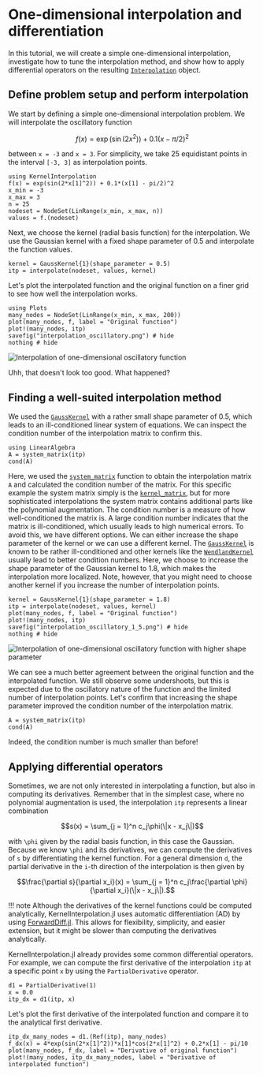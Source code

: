 # One-dimensional interpolation and differentiation

In this tutorial, we will create a simple one-dimensional interpolation, investigate how to tune the interpolation method,
and show how to apply differential operators on the resulting [`Interpolation`](@ref) object.

## Define problem setup and perform interpolation

We start by defining a simple one-dimensional interpolation problem. We will interpolate the oscillatory function

```math
f(x) = \exp(\sin(2x^2)) + 0.1(x - \pi/2)^2
```

between `x = -3` and `x = 3`. For simplicity, we take 25 equidistant points in the interval `[-3, 3]` as interpolation points.

```example diff-itp
using KernelInterpolation
f(x) = exp(sin(2*x[1]^2)) + 0.1*(x[1] - pi/2)^2
x_min = -3
x_max = 3
n = 25
nodeset = NodeSet(LinRange(x_min, x_max, n))
values = f.(nodeset)
```

Next, we choose the kernel (radial basis function) for the interpolation. We use the Gaussian kernel with a fixed
shape parameter of 0.5 and interpolate the function values.

```example diff-itp
kernel = GaussKernel{1}(shape_parameter = 0.5)
itp = interpolate(nodeset, values, kernel)
```

Let's plot the interpolated function and the original function on a finer grid to see how well the interpolation works.

```example diff-itp
using Plots
many_nodes = NodeSet(LinRange(x_min, x_max, 200))
plot(many_nodes, f, label = "Original function")
plot!(many_nodes, itp)
savefig("interpolation_oscillatory.png") # hide
nothing # hide
```

![Interpolation of one-dimensional oscillatory function](interpolation_oscillatory.png)

Uhh, that doesn't look too good. What happened?

## Finding a well-suited interpolation method

We used the [`GaussKernel`](@ref) with a rather small shape parameter of 0.5, which leads to an ill-conditioned
linear system of equations. We can inspect the condition number of the interpolation matrix to confirm this.

```example diff-itp
using LinearAlgebra
A = system_matrix(itp)
cond(A)
```

Here, we used the [`system_matrix`](@ref) function to obtain the interpolation matrix `A` and calculated the condition number
of the matrix. For this specific example the system matrix simply is the [`kernel_matrix`](@ref), but for more sophisticated
interpolations the system matrix contains additional parts like the polynomial augmentation. The condition number is a measure
of how well-conditioned the matrix is. A large condition number indicates that the matrix is ill-conditioned, which usually
leads to high numerical errors. To avoid this, we have different options. We can either increase the shape parameter of the
kernel or we can use a different kernel. The [`GaussKernel`](@ref) is known to be rather ill-conditioned and other kernels like
the [`WendlandKernel`](@ref) usually lead to better condition numbers.
Here, we choose to increase the shape parameter of the Gaussian kernel to 1.8, which makes the interpolation more localized.
Note, however, that you might need to choose another kernel if you increase the number of interpolation points.

```example diff-itp
kernel = GaussKernel{1}(shape_parameter = 1.8)
itp = interpolate(nodeset, values, kernel)
plot(many_nodes, f, label = "Original function")
plot!(many_nodes, itp)
savefig("interpolation_oscillatory_1_5.png") # hide
nothing # hide
```

![Interpolation of one-dimensional oscillatory function with higher shape parameter](interpolation_oscillatory_1_5.png)

We can see a much better agreement between the original function and the interpolated function. We still observe some
undershoots, but this is expected due to the oscillatory nature of the function and the limited number of interpolation
points. Let's confirm that increasing the shape parameter improved the condition number of the interpolation matrix.

```example diff-itp
A = system_matrix(itp)
cond(A)
```

Indeed, the condition number is much smaller than before!

## Applying differential operators

Sometimes, we are not only interested in interpolating a function, but also in computing its derivatives. Remember that
in the simplest case, where no polynomial augmentation is used, the interpolation `itp` represents a linear combination

```math
s(x) = \sum_{j = 1}^n c_j\phi(\|x - x_j\|)
```

with ``\phi`` given by the radial basis function, in this case the Gaussian. Because we know ``\phi`` and its derivatives,
we can compute the derivatives of ``s`` by differentiating the kernel function. For a general dimension ``d``, the partial
derivative in the ``i``-th direction of the interpolation is then given by

```math
\frac{\partial s}{\partial x_i}(x) = \sum_{j = 1}^n c_j\frac{\partial \phi}{\partial x_i}(\|x - x_j\|).
```

!!! note
    Although the derivatives of the kernel functions could be computed analytically, KernelInterpolation.jl uses automatic
    differentiation (AD) by using [ForwardDiff.jl](https://github.com/JuliaDiff/ForwardDiff.jl). This allows for flexibility,
    simplicity, and easier extension, but it might be slower than computing the derivatives analytically.

KernelInterpolation.jl already provides some common differential operators. For example, we can compute the first derivative
of the interpolation `itp` at a specific point `x` by using the `PartialDerivative` operator.

```example diff-itp
d1 = PartialDerivative(1)
x = 0.0
itp_dx = d1(itp, x)
```

Let's plot the first derivative of the interpolated function and compare it to the analytical first derivative.

```example diff-itp
itp_dx_many_nodes = d1.(Ref(itp), many_nodes)
f_dx(x) = 4*exp(sin(2*x[1]^2))*x[1]*cos(2*x[1]^2) + 0.2*x[1] - pi/10
plot(many_nodes, f_dx, label = "Derivative of original function")
plot!(many_nodes, itp_dx_many_nodes, label = "Derivative of interpolated function")
```
